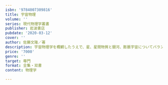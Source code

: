 ```yaml
---
isbn: '9784007309816'
title: 宇宙物理
volume: ''
series: 現代物理学叢書
publisher: 岩波書店
pubdate: '2020-03-12'
cover: ''
author: 佐藤文隆／著
description: 宇宙物理学を概観したうえで、星、星間物質と銀河、膨脹宇宙についてバランスよく明快に解説する。
price: '7000'
genre: ''
target: 専門
format: 全集・双書
content: 物理学

---
```

